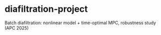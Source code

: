 # diafiltration-project
Batch diafiltration: nonlinear model + time-optimal MPC, robustness study (APC 2025)
